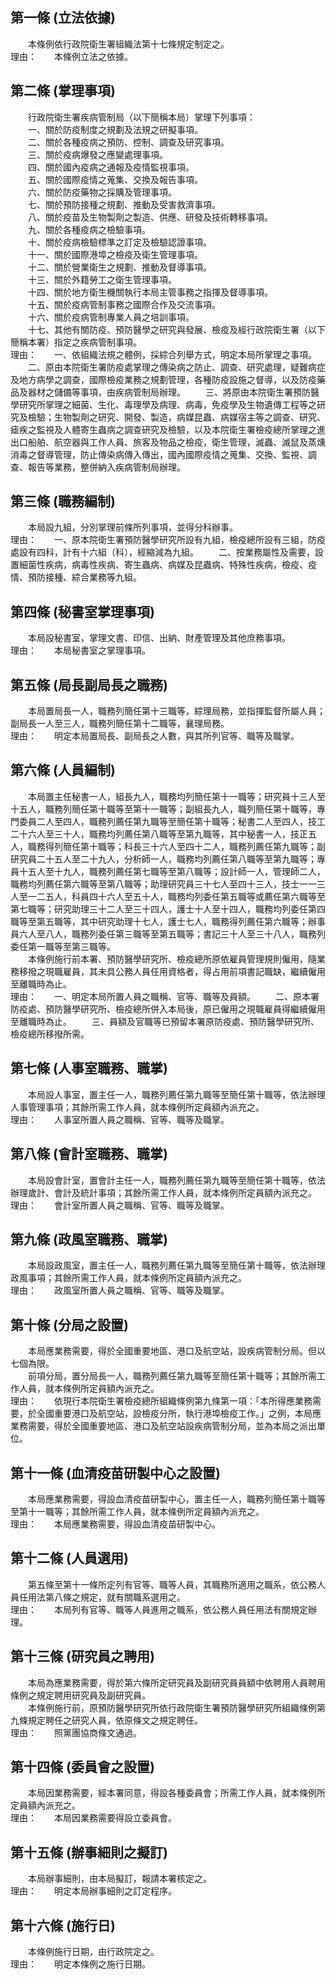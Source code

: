 第一條 (立法依據)
-----------------
　　本條例依行政院衛生署組織法第十七條規定制定之。  
理由：　　本條例立法之依據。

第二條 (掌理事項)
-----------------
　　行政院衛生署疾病管制局（以下簡稱本局）掌理下列事項：  
　　一、關於防疫制度之規劃及法規之研擬事項。  
　　二、關於各種疫病之預防、控制、調查及研究事項。  
　　三、關於疫病爆發之應變處理事項。  
　　四、關於國內疫病之通報及疫情監視事項。  
　　五、關於國際疫情之蒐集、交換及報告事項。  
　　六、關於防疫藥物之採購及管理事項。  
　　七、關於預防接種之規劃、推動及受害救濟事項。  
　　八、關於疫苗及生物製劑之製造、供應、研發及技術轉移事項。  
　　九、關於各種疫病之檢驗事項。  
　　十、關於疫病檢驗標準之訂定及檢驗認證事項。  
　　十一、關於國際港埠之檢疫及衛生管理事項。  
　　十二、關於營業衛生之規劃、推動及督導事項。  
　　十三、關於外籍勞工之衛生管理事項。  
　　十四、關於地方衛生機關執行本局主管事務之指揮及督導事項。  
　　十五、關於疫病管制事務之國際合作及交流事項。  
　　十六、關於疫病管制專業人員之培訓事項。  
　　十七、其他有關防疫、預防醫學之研究與發展、檢疫及經行政院衛生署（以下簡稱本署）指定之疾病管制事項。  
理由：　　一、依組織法規之體例，採綜合列舉方式，明定本局所掌理之事項。
　　二、原由本院衛生署防疫處掌理之傳染病之防止、調查、研究處理，疑難病症及地方病學之調查，國際檢疫業務之規劃管理，各種防疫設施之督導，以及防疫藥品及器材之儲備等事項，由疾病管制局辦理。
　　三、將原由本院衛生署預防醫學研究所掌理之細菌、生化、毒理學及病理、病毒，免疫學及生物遺傳工程等之研究及檢驗；生物製劑之研究、開發、製造，病媒昆蟲、病媒宿主等之調查、研究、瘧疾之監視及人體寄生蟲病之調查研究及檢驗，以及本院衛生署檢疫總所掌理之進出口船舶、航空器與工作人員、旅客及物品之檢疫，衛生管理，滅蟲、滅鼠及蒸燻消毒之督導管理，防止傳染病傳入傳出，國內國際疫情之蒐集、交換、監視、調查、報告等業務，整併納入疾病管制局辦理。

第三條 (職務編制)
-----------------
　　本局設九組，分別掌理前條所列事項，並得分科辦事。  
理由：　　一、原本院衛生署預防醫學研究所設有九組，檢疫總所設有三組，防疫處設有四科，計有十六組（科），經縮減為九組。
　　二、按業務屬性及需要，設置細菌性疾病，病毒性疾病、寄生蟲病、病媒及昆蟲病、特殊性疾病，檢疫、疫情、預防接種、綜合業務等九組。

第四條 (秘書室掌理事項)
-----------------------
　　本局設秘書室，掌理文書、印信、出納、財產管理及其他庶務事項。  
理由：　　本局秘書室之掌理事項。

第五條 (局長副局長之職務)
-------------------------
　　本局置局長一人，職務列簡任第十三職等，綜理局務，並指揮監督所屬人員；副局長一人至三人，職務列簡任第十二職等，襄理局務。  
理由：　　明定本局置局長、副局長之人數，與其所列官等、職等及職掌。

第六條 (人員編制)
-----------------
　　本局置主任秘書一人，組長九人，職務均列簡任第十一職等；研究員十三人至十五人，職務列簡任第十職等至第十一職等；副組長九人，職列簡任第十職等，專門委員二人至四人，職務列薦任第九職等至簡任第十職等；秘書二人至四人，技工二十六人至三十人，職務均列薦任第八職等至第九職等，其中秘書一人，技正五人，職務得列簡任第十職等；科長三十六人至四十二人，職務列薦任第九職等；副研究員二十五人至二十九人，分析師一人，職務均列薦任第八職等至第九職等；專員十五人至十九人，職務列薦任第七職等至第八職等；設計師一人，管理師二人，職務均列薦任第六職等至第八職等；助理研究員三十七人至四十三人，技士一一三人至一二五人，科員四十六人至五十人，職務均列委任第五職等或薦任第六職等至第七職等；研究助理三十二人至三十四人，護士十人至十四人，職務均列委任第四職等至第五職等，其中研究助理十七人，護士七人，職務得列薦任第六職等；辦事員六人至八人，職務列委任第三職等至第五職等；書記三十人至三十八人，職務列委任第一職等至第三職等。  
　　本條例施行前本署、預防醫學研究所、檢疫總所原依雇員管理規則僱用，隨業務移撥之現職雇員，其未具公務人員任用資格者，得占用前項書記職缺，繼續僱用至離職時為止。  
理由：　　一、明定本局所置人員之職稱、官等、職等及員額。
　　二、原本署防疫處、預防醫學研究所、檢疫總所併入本局後，原已僱用之現職雇員得繼續僱用至離職時為止。
　　三、員額及官職等已預留本署原防疫處、預防醫學研究所、檢疫總所移撥所需。

第七條 (人事室職務、職掌)
-------------------------
　　本局設人事室，置主任一人，職務列薦任第九職等至簡任第十職等，依法辦理人事管理事項；其餘所需工作人員，就本條例所定員額內派充之。  
理由：　　人事室所置人員之職稱、官等、職等及職掌。

第八條 (會計室職務、職掌)
-------------------------
　　本局設會計室，置會計主任一人，職務列薦任第九職等至簡任第十職等，依法辦理歲計、會計及統計事項；其餘所需工作人員，就本條例所定員額內派充之。  
理由：　　會計室所置人員之職稱、官等、職等及職掌。

第九條 (政風室職務、職掌)
-------------------------
　　本局設政風室，置主任一人，職務列薦任第九職等至簡任第十職等，依法辦理政風事項；其餘所需工作人員，就本條例所定員額內派充之。  
理由：　　政風室所置人員之職稱、官等、職等及職掌。

第十條 (分局之設置)
-------------------
　　本局應業務需要，得於全國重要地區、港口及航空站，設疾病管制分局。但以七個為限。  
　　前項分局，置分局長一人，職務列薦任第九職等至簡任第十職等；其餘所需工作人員，就本條例所定員額內派充之。  
理由：　　依現行本院衛生署檢疫總所組織條例第九條第一項：「本所得應業務需要，於全國重要港口及航空站，設檢疫分所，執行港埠檢疫工作。」之例，本局應業務需要，得於全國重要地區、港口及航空站設疾病管制分局，並為本局之派出單位。

第十一條 (血清疫苗研製中心之設置)
---------------------------------
　　本局應業務需要，得設血清疫苗研製中心，置主任一人，職務列簡任第十職等至第十一職等；其餘所需工作人員，就本條例所定員額內派充之。  
理由：　　本局應業務需要，得設血清疫苗研製中心。

第十二條 (人員選用)
-------------------
　　第五條至第十一條所定列有官等、職等人員，其職務所適用之職系，依公務人員任用法第八條之規定，就有關職系選用之。  
理由：　　本局列有官等、職等人員進用之職系，依公務人員任用法有關規定辦理。

第十三條 (研究員之聘用)
-----------------------
　　本局為應業務需要，得於第六條所定研究員及副研究員員額中依聘用人員聘用條例之規定聘用研究員及副研究員。  
　　本條例施行前，原預防醫學研究所依行政院衛生署預防醫學研究所組織條例第九條規定聘任之研究人員，依原條文之規定聘任。  
理由：　　照黨團協商條文通過。

第十四條 (委員會之設置)
-----------------------
　　本局因業務需要，經本署同意，得設各種委員會；所需工作人員，就本條例所定員額內派充之。  
理由：　　本局因業務需要得設立委員會。

第十五條 (辦事細則之擬訂)
-------------------------
　　本局辦事細則，由本局擬訂，報請本署核定之。  
理由：　　明定本局辦事細則之訂定程序。

第十六條 (施行日)
-----------------
　　本條例施行日期，由行政院定之。  
理由：　　明定本條例之施行日期。